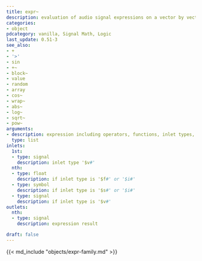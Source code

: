 ```yaml
---
title: expr~
description: evaluation of audio signal expressions on a vector by vector basis
categories:
- object
pdcategory: vanilla, Signal Math, Logic
last_update: 0.51-3
see_also:
- +
- '>'
- sin
- +~
- block~
- value
- random
- array
- cos~
- wrap~
- abs~
- log~
- sqrt~
- pow~
arguments:
- description: expression including operators, functions, inlet types, float and symbols
  type: list
inlets:
  1st:
  - type: signal
    description: inlet type '$v#'
  nth:
  - type: float
    description: if inlet type is '$f#' or '$i#'
  - type: symbol
    description: if inlet type is '$s#' or '$i#'
  - type: signal
    description: if inlet type is '$v#'
outlets:
  nth:
  - type: signal
    description: expression result

draft: false
---
```

{{< md_include "objects/expr-family.md" >}}
